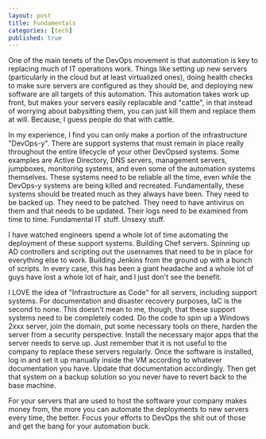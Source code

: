 ```yaml
---
layout: post
title: Fundamentals
categories: [tech]
published: true
---
```



One of the main tenets of the DevOps movement is that automation is key to replacing much of IT operations work.  Things like setting up new servers (particularly in the cloud but at least virtualized ones), doing health checks to make sure servers are configured as they should be, and deploying new software are all targets of this automation.  This automation takes work up front, but makes your servers easily replacable and "cattle", in that instead of worrying about babysitting them, you can just kill them and replace them at will.   Because, I guess people do that with cattle.

In my experience, I find you can only make a portion of the infrastructure "DevOps-y".  There are support systems that must remain in place really throughout the entire lifecycle of your other DevOpsed systems.  Some examples are Active Directory, DNS servers, management servers, jumpboxes, monitoring systems, and even some of the automation systems themselves.  These systems need to be reliable all the time, even while the DevOps-y systems are being killed and recreated.  Fundamentally, these systems should be treated much as they always have been.  They need to be backed up.  They need to be patched.  They need to have antivirus on them and that needs to be updated.  Their logs need to be examined from time to time.  Fundamental IT stuff.  Unsexy stuff.  

I have watched engineers spend a whole lot of time automating the deployment of these support systems.  Building Chef servers.  Spinning up AD controllers and scripting out the usernames that need to be in place for everything else to work.  Building Jenkins from the ground up with a bunch of scripts.  In every case, this has been a giant headache and a whole lot of guys have lost a whole lot of hair, and I just don't see the benefit.  

I LOVE the idea of "Infrastructure as Code" for all servers, including support systems.  For documentation and disaster recovery purposes, IaC is the second to none. This doesn't mean to me, though, that these support systems need to be completely coded.  Do the code to spin up a Windows 2xxx server, join the domain, put some necessary tools on there, harden the server from a security perspective.  Install the necessary major apps that the server needs to serve up.  Just remember that it is not useful to the company to replace these servers regularly.  Once the software is installed, log in and set it up manually inside the VM according to whatever documentation you have.  Update that documentation accordingly.   Then get that system on a backup solution so you never have to revert back to the base machine.  

For your servers that are used to host the software your company makes money from, the more you can automate the deployments to new servers every time, the better.  Focus your efforts to DevOps the shit out of those and get the bang for your automation buck.

